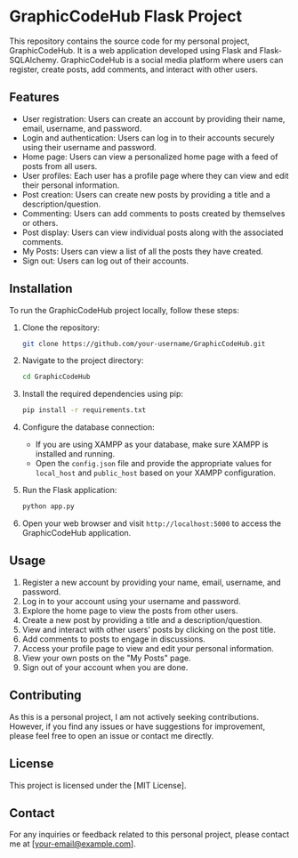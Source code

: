 # GraphicCodeHub Flask Project

This repository contains the source code for my personal project, GraphicCodeHub. It is a web application developed using Flask and Flask-SQLAlchemy. GraphicCodeHub is a social media platform where users can register, create posts, add comments, and interact with other users.

## Features

- User registration: Users can create an account by providing their name, email, username, and password.
- Login and authentication: Users can log in to their accounts securely using their username and password.
- Home page: Users can view a personalized home page with a feed of posts from all users.
- User profiles: Each user has a profile page where they can view and edit their personal information.
- Post creation: Users can create new posts by providing a title and a description/question.
- Commenting: Users can add comments to posts created by themselves or others.
- Post display: Users can view individual posts along with the associated comments.
- My Posts: Users can view a list of all the posts they have created.
- Sign out: Users can log out of their accounts.

## Installation

To run the GraphicCodeHub project locally, follow these steps:

1. Clone the repository:

   ```bash
   git clone https://github.com/your-username/GraphicCodeHub.git
   ```

2. Navigate to the project directory:

   ```bash
   cd GraphicCodeHub
   ```

3. Install the required dependencies using pip:

   ```bash
   pip install -r requirements.txt
   ```

4. Configure the database connection:

   - If you are using XAMPP as your database, make sure XAMPP is installed and running.
   - Open the `config.json` file and provide the appropriate values for `local_host` and `public_host` based on your XAMPP configuration.

5. Run the Flask application:

   ```bash
   python app.py
   ```

6. Open your web browser and visit `http://localhost:5000` to access the GraphicCodeHub application.

## Usage

1. Register a new account by providing your name, email, username, and password.
2. Log in to your account using your username and password.
3. Explore the home page to view the posts from other users.
4. Create a new post by providing a title and a description/question.
5. View and interact with other users' posts by clicking on the post title.
6. Add comments to posts to engage in discussions.
7. Access your profile page to view and edit your personal information.
8. View your own posts on the "My Posts" page.
9. Sign out of your account when you are done.

## Contributing

As this is a personal project, I am not actively seeking contributions. However, if you find any issues or have suggestions for improvement, please feel free to open an issue or contact me directly.

## License

This project is licensed under the [MIT License].

## Contact

For any inquiries or feedback related to this personal project, please contact me at [your-email@example.com].
